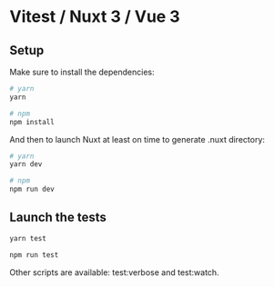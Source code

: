 # Vitest / Nuxt 3 / Vue 3

## Setup

Make sure to install the dependencies:

```bash
# yarn
yarn

# npm
npm install
```

And then to launch Nuxt at least on time to generate .nuxt directory:

```bash
# yarn
yarn dev

# npm
npm run dev
```

## Launch the tests

```bash
yarn test
```

```bash
npm run test
```

Other scripts are available: test:verbose and test:watch.

